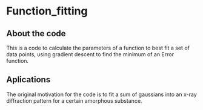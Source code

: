 # Function_fitting

## About the code

This is a code to calculate the parameters of a function to best fit a set of data points, using gradient descent to find the minimum of an Error function.

## Aplications

The original motivation for the code is to fit a sum of gaussians into an x-ray diffraction pattern for a certain amorphous substance.

